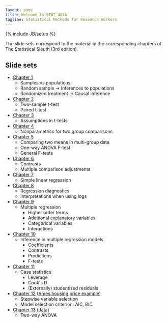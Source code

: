 ```yaml
---
layout: page
title: Welcome to STAT 401A
tagline: Statistical Methods for Research Workers
---
```

{% include JB/setup %}

The slide sets correspond to the material in the corresponding chapters of The Statistical Sleuth (3rd edition). 

## Slide sets

- [Chapter 1](Ch01.pdf)
  - Samples vs populations
  - Random sample -> Inferences to populations
  - Randomized treatment -> Causal inference
- [Chapter 2](Ch02.pdf)
  - Two-sample t-test
  - Paired t-test
- [Chapter 3](Ch03.pdf)
  - Assumptions in t-tests
- [Chapter 4](Ch04.pdf)
  - Nonparametrics for two group comparisons
- [Chapter 5](Ch05.pdf)
  - Comparing two means in multi-group data
  - One-way ANOVA F-test
  - General F-tests
- [Chapter 6](Ch06.pdf)
  - Contrasts
  - Multiple comparison adjustments
- [Chapter 7](Ch07.pdf)
  - Simple linear regression
- [Chapter 8](Ch08.pdf)
  - Regression diagnostics
  - Interpretations when using logs
- [Chapter 9](Ch09.pdf)
  - Multiple regression
    - Higher order terms
    - Additional explanatory variables
    - Categorical variables
    - Interactions
- [Chapter 10](Ch10.pdf)
  - Inference in multiple regression models
    - Coefficients
    - Contrasts
    - Predictions
    - F-tests
- [Chapter 11](Ch11.pdf)
  - Case statistics
    - Leverage
    - Cook's D
    - (Externally) studentized residuals
- [Chapter 12](Ch12.pdf) ([Ames housing price example](Ch12a.pdf))
  - Stepwise variable selection
  - Model selection criterion: AIC, BIC
- [Chapter 13](Ch13.pdf) ([data](Ch13-tomato.csv))
  - Two-way ANOVA
